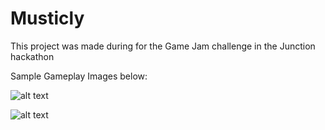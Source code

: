# Musticly
This project was made during for the Game Jam challenge in the Junction hackathon

Sample Gameplay Images below:

![alt text](https://i.imgur.com/NmqBfJ8.png)

![alt text](https://i.imgur.com/ulfgsxH.png)
